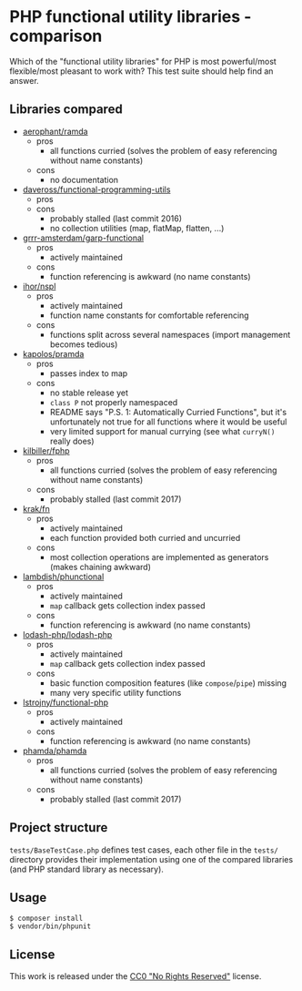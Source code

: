# PHP functional utility libraries - comparison

Which of the "functional utility libraries" for PHP is
most powerful/most flexible/most pleasant to work with?
This test suite should help find an answer.

## Libraries compared

* [aerophant/ramda](https://github.com/aerophant/ramda)
    - pros
        - all functions curried (solves the problem of easy referencing without name constants)
    - cons
        - no documentation
* [daveross/functional-programming-utils](https://github.com/daveross/functional-programming-utils)
    - pros
    - cons
        - probably stalled (last commit 2016)
        - no collection utilities (map, flatMap, flatten, ...)
* [grrr-amsterdam/garp-functional](https://github.com/grrr-amsterdam/garp-functional)
    - pros
        - actively maintained
    - cons
        - function referencing is awkward (no name constants)
* [ihor/nspl](https://github.com/ihor/nspl)
    - pros
        - actively maintained
        - function name constants for comfortable referencing
    - cons
        - functions split across several namespaces (import management becomes tedious)
* [kapolos/pramda](https://github.com/kapolos/pramda)
    - pros
        - passes index to map
    - cons
        - no stable release yet
        - `class P` not properly namespaced
        - README says "P.S. 1: Automatically Curried Functions", but it's unfortunately not true for all functions where it would be useful
        - very limited support for manual currying (see what `curryN()` really does)
* [kilbiller/fphp](https://github.com/kilbiller/fphp)
    - pros
        - all functions curried (solves the problem of easy referencing without name constants)
    - cons
        - probably stalled (last commit 2017)
* [krak/fn](https://github.com/krakphp/fn)
    - pros
        - actively maintained
        - each function provided both curried and uncurried
    - cons
        - most collection operations are implemented as generators (makes chaining awkward)
* [lambdish/phunctional](https://github.com/Lambdish/phunctional)
    - pros
        - actively maintained
        - `map` callback gets collection index passed
    - cons
        - function referencing is awkward (no name constants)
* [lodash-php/lodash-php](https://github.com/lodash-php/lodash-php)
    - pros
        - actively maintained
        - `map` callback gets collection index passed
    - cons
        - basic function composition features (like `compose`/`pipe`) missing
        - many very specific utility functions
* [lstrojny/functional-php](https://github.com/lstrojny/functional-php)
    - pros
        - actively maintained
    - cons
        - function referencing is awkward (no name constants)
* [phamda/phamda](https://github.com/mpajunen/phamda)
    - pros
        - all functions curried (solves the problem of easy referencing without name constants)
    - cons
        - probably stalled (last commit 2017)

## Project structure

`tests/BaseTestCase.php` defines test cases, each other file in the `tests/` directory
provides their implementation using one of the compared libraries
(and PHP standard library as necessary).

## Usage

```
$ composer install
$ vendor/bin/phpunit
```

## License

This work is released under the
[CC0 "No Rights Reserved"](https://creativecommons.org/share-your-work/public-domain/cc0/)
license.
